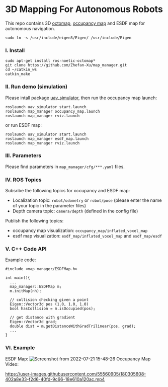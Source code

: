 # 3D Mapping For Autonomous Robots
This repo contains 3D [octomap](https://octomap.github.io/), [occupancy map](https://en.wikipedia.org/wiki/Occupancy_grid_mapping) and ESDF map for autonomous navigation.

```
sudo ln -s /usr/include/eigen3/Eigen/ /usr/include/Eigen
```

### I. Install
```
sudo apt-get install ros-noetic-octomap*
git clone https://github.com/Zhefan-Xu/map_manager.git
cd ~/catkin_ws
catkin_make
```
### II. Run demo (simulation)
Please intall package [uav_simulator](https://github.com/Zhefan-Xu/uav_simulator.git), then run the occupancy map launch: 
```
roslaunch uav_simulator start.launch
roslaunch map_manager occupancy_map.launch
roslaunch map_manager rviz.launch
```

or run ESDF map:
```
roslaunch uav_simulator start.launch
roslaunch map_manager esdf_map.launch
roslaunch map_manager rviz.launch
```

### III. Parameters
Please find parameters in ```map_manager/cfg/***.yaml``` files.

### IV. ROS Topics
Subsribe the following topics for occupancy and ESDF map:
  - Localization topic: ```robot/odometry``` or ```robot/pose``` (please enter the name of your topic in the parameter files)
  - Depth camera topic: ```camera/depth``` (defined in the config file)
  
Publish the following topics:
  - occupancy map visualization: ```occupancy_map/inflated_voxel_map```
  - esdf map visualization: ```esdf_map/inflated_voxel_map``` and ```esdf_map/esdf```

### V. C++ Code API
Example code:
```
#include <map_manager/ESDFMap.h>

int main(){
  ...
  map_manager::ESDFMap m;
  m.initMap(nh);
  
  // collision checking given a point
  Eigen::Vector3d pos (1.0, 1.0, 1.0)
  bool hasCollision = m.isOccupied(pos);
  
  // get distance with gradient
  Eigen::Vector3d grad;
  double dist = m.getDistanceWithGradTrilinear(pos, grad);
  ...
}
```
### VI. Example
ESDF Map: ![Screenshot from 2022-07-21 15-48-26](https://user-images.githubusercontent.com/55560905/180302896-ee4a9a80-4aac-4cff-8425-7fe42a45b827.png)
Occupancy Map Video:


https://user-images.githubusercontent.com/55560905/180305608-402a8e33-f2d6-40fd-9c66-18e610a120ac.mp4



